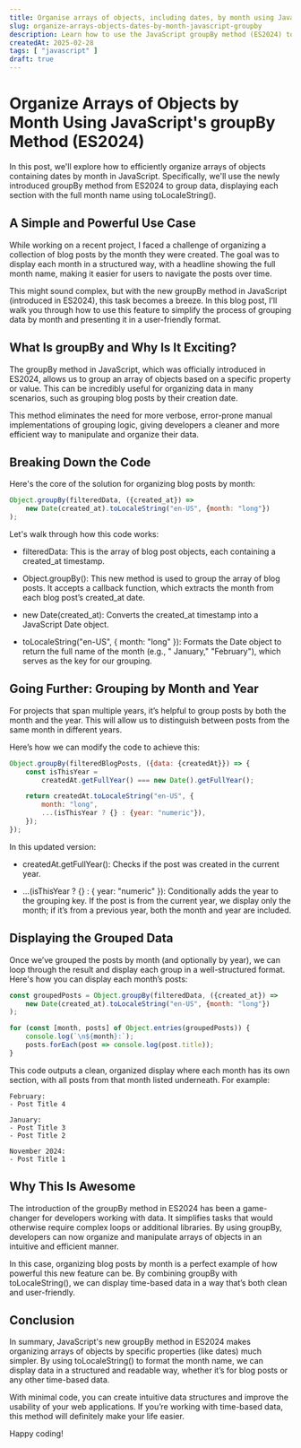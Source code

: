 ```yaml
---
title: Organise arrays of objects, including dates, by month using JavaScript's GroupBy method
slug: organize-arrays-objects-dates-by-month-javascript-groupby
description: Learn how to use the JavaScript groupBy method (ES2024) to organise arrays of objects containing dates by month, with each section displaying the full month name using toLocaleString().
createdAt: 2025-02-28
tags: [ "javascript" ]
draft: true
---
```


# Organize Arrays of Objects by Month Using JavaScript's groupBy Method (ES2024)

In this post, we'll explore how to efficiently organize arrays of objects containing dates by month in JavaScript.
Specifically, we'll use the newly introduced groupBy method from ES2024 to group data, displaying each section with the
full month name using toLocaleString().

## A Simple and Powerful Use Case

While working on a recent project, I faced a challenge of organizing a collection of blog posts by the month they were
created. The goal was to display each month in a structured way, with a headline showing the full month name, making it
easier for users to navigate the posts over time.

This might sound complex, but with the new groupBy method in JavaScript (introduced in ES2024), this task becomes a
breeze. In this blog post, I’ll walk you through how to use this feature to simplify the process of grouping data by
month and presenting it in a user-friendly format.

## What Is groupBy and Why Is It Exciting?

The groupBy method in JavaScript, which was officially introduced in ES2024, allows us to group an array of objects
based on a specific property or value. This can be incredibly useful for organizing data in many scenarios, such as
grouping blog posts by their creation date.

This method eliminates the need for more verbose, error-prone manual implementations of grouping logic, giving
developers a cleaner and more efficient way to manipulate and organize their data.

## Breaking Down the Code

Here's the core of the solution for organizing blog posts by month:

```javascript
Object.groupBy(filteredData, ({created_at}) =>
    new Date(created_at).toLocaleString("en-US", {month: "long"})
);
```

Let's walk through how this code works:

- filteredData: This is the array of blog post objects, each containing a created_at timestamp.

- Object.groupBy(): This new method is used to group the array of blog posts. It accepts a callback function, which
  extracts the month from each blog post’s created_at date.

- new Date(created_at): Converts the created_at timestamp into a JavaScript Date object.

- toLocaleString("en-US", { month: "long" }): Formats the Date object to return the full name of the month (e.g., "
  January," "February"), which serves as the key for our grouping.

## Going Further: Grouping by Month and Year

For projects that span multiple years, it’s helpful to group posts by both the month and the year. This will allow us to
distinguish between posts from the same month in different years.

Here’s how we can modify the code to achieve this:

```javascript
Object.groupBy(filteredBlogPosts, ({data: {createdAt}}) => {
    const isThisYear =
        createdAt.getFullYear() === new Date().getFullYear();

    return createdAt.toLocaleString("en-US", {
        month: "long",
        ...(isThisYear ? {} : {year: "numeric"}),
    });
});
```

In this updated version:

- createdAt.getFullYear(): Checks if the post was created in the current year.

- ...(isThisYear ? {} : { year: "numeric" }): Conditionally adds the year to the grouping key. If the post is from the
  current year, we display only the month; if it’s from a previous year, both the month and year are included.

## Displaying the Grouped Data

Once we’ve grouped the posts by month (and optionally by year), we can loop through the result and display each group in
a well-structured format. Here's how you can display each month’s posts:

```javascript
const groupedPosts = Object.groupBy(filteredData, ({created_at}) =>
    new Date(created_at).toLocaleString("en-US", {month: "long"})
);

for (const [month, posts] of Object.entries(groupedPosts)) {
    console.log(`\n${month}:`);
    posts.forEach(post => console.log(post.title));
}
```

This code outputs a clean, organized display where each month has its own section, with all posts from that month listed
underneath. For example:

```text
February:
- Post Title 4

January:
- Post Title 3
- Post Title 2

November 2024:
- Post Title 1
```

## Why This Is Awesome

The introduction of the groupBy method in ES2024 has been a game-changer for developers working with data. It simplifies
tasks that would otherwise require complex loops or additional libraries. By using groupBy, developers can now organize
and manipulate arrays of objects in an intuitive and efficient manner.

In this case, organizing blog posts by month is a perfect example of how powerful this new feature can be. By combining
groupBy with toLocaleString(), we can display time-based data in a way that’s both clean and user-friendly.

## Conclusion

In summary, JavaScript's new groupBy method in ES2024 makes organizing arrays of objects by specific properties (like
dates) much simpler. By using toLocaleString() to format the month name, we can display data in a structured and
readable way, whether it’s for blog posts or any other time-based data.

With minimal code, you can create intuitive data structures and improve the usability of your web applications. If
you’re working with time-based data, this method will definitely make your life easier.

Happy coding!